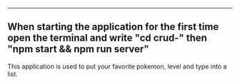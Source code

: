 
------------------
When starting the application for the first time open the terminal and write
"cd crud-"
then "npm start && npm run server"
-------------------

This application is used to put your favorite pokemon, level and type into a list. 
